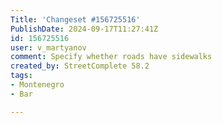 ```yaml
---
Title: 'Changeset #156725516'
PublishDate: 2024-09-17T11:27:41Z
id: 156725516
user: v_martyanov
comment: Specify whether roads have sidewalks
created_by: StreetComplete 58.2
tags:
- Montenegro
- Bar

---
```

